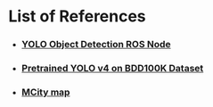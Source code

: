 # List of References
  - ### [YOLO Object Detection ROS Node](https://github.com/leggedrobotics/darknet_ros/)
  - ### [Pretrained YOLO v4 on BDD100K Dataset](https://github.com/ceccocats/tkDNN/blob/master/README.md?plain=1#L181)
  - ### [MCity map](https://www.google.com/maps/d/u/0/viewer?mid=1aXvVZt3EuRgEmqOZznkzgxJ1ese3ZAqj&ll=42.3005312644659%2C-83.69880347447801&z=18)
